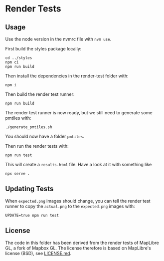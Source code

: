 # Render Tests

## Usage

Use the node version in the nvmrc file with `nvm use`.

First build the styles package locally:

```
cd ../styles
npm ci
npm run build
```

Then install the dependencies in the render-test folder with:

```
npm i
```

Then build the render test runner:

```
npm run build
```

The render test runner is now ready, but we still need to generate some pmtiles with:

```
./generate_pmtiles.sh
```

You should now have a folder `pmtiles`.

Then run the render tests with:

```
npm run test
```

This will create a `results.html` file. Have a look at it with something like

```
npx serve .
```

## Updating Tests

When `expected.png` images should change, you can tell the render test runner to copy the `actual.png` to the `expected.png` images with:

```
UPDATE=true npm run test
```

## License

The code in this folder has been derived from the render tests of MapLibre GL, a fork of Mapbox GL. The license therefore is based on MapLibre's license (BSD), see [LICENSE.md](./LICENSE.md).
